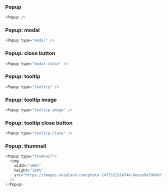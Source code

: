 ### Popup

```js
<Popup />
```

### Popup: modal

```js
<Popup type="modal" />
```

### Popup: close button

```js
<Popup type="modal-close" />
```

### Popup: tooltip

```js
<Popup type="tooltip" />
```

### Popup: tooltip image

```js
<Popup type="tooltip-image" />
```

### Popup: tooltip close button

```js
<Popup type="tooltip-close" />
```

### Popup: thumnail

```js
<Popup type="thumnail">
  <img
    width="100%"
    height="100%"
    src="https://images.unsplash.com/photo-1477322524744-0eece9e79640?ixlib=rb-1.2.1&amp;ixid=MXwxMjA3fDB8MHx0b3BpYy1mZWVkfDIxfDZzTVZqVExTa2VRfHxlbnwwfHx8"
  />
</Popup>
```
